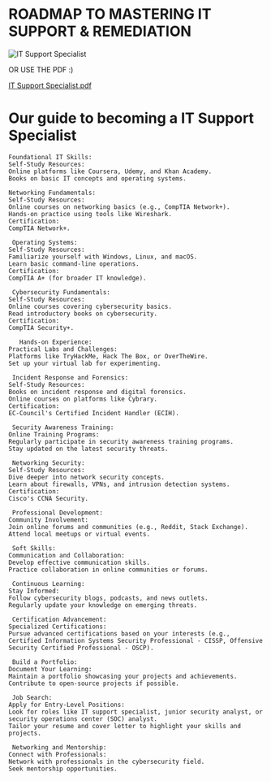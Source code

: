 # ROADMAP TO MASTERING IT SUPPORT & REMEDIATION

![IT Support Specialist](https://github.com/d3vobed/EverythingCyb3R/assets/66479041/c6934792-b159-455e-9480-5f25f311bcdf)


OR USE THE PDF :)

[IT Support Specialist.pdf](https://github.com/d3vobed/EverythingCyb3R/files/13626124/IT.Support.Specialist.pdf)


# Our  guide to becoming a IT Support Specialist
     
    Foundational IT Skills:
    Self-Study Resources:
    Online platforms like Coursera, Udemy, and Khan Academy.
    Books on basic IT concepts and operating systems.
    
    Networking Fundamentals:
    Self-Study Resources:
    Online courses on networking basics (e.g., CompTIA Network+).
    Hands-on practice using tools like Wireshark.
    Certification:
    CompTIA Network+.
    
     Operating Systems:
    Self-Study Resources:
    Familiarize yourself with Windows, Linux, and macOS.
    Learn basic command-line operations.
    Certification:
    CompTIA A+ (for broader IT knowledge).
    
     Cybersecurity Fundamentals:
    Self-Study Resources:
    Online courses covering cybersecurity basics.
    Read introductory books on cybersecurity.
    Certification:
    CompTIA Security+.
    
       Hands-on Experience:
    Practical Labs and Challenges:
    Platforms like TryHackMe, Hack The Box, or OverTheWire.
    Set up your virtual lab for experimenting.
    
     Incident Response and Forensics:
    Self-Study Resources:
    Books on incident response and digital forensics.
    Online courses on platforms like Cybrary.
    Certification:
    EC-Council's Certified Incident Handler (ECIH).
    
     Security Awareness Training:
    Online Training Programs:
    Regularly participate in security awareness training programs.
    Stay updated on the latest security threats.
    
     Networking Security:
    Self-Study Resources:
    Dive deeper into network security concepts.
    Learn about firewalls, VPNs, and intrusion detection systems.
    Certification:
    Cisco's CCNA Security.
    
     Professional Development:
    Community Involvement:
    Join online forums and communities (e.g., Reddit, Stack Exchange).
    Attend local meetups or virtual events.
    
     Soft Skills:
    Communication and Collaboration:
    Develop effective communication skills.
    Practice collaboration in online communities or forums.
    
     Continuous Learning:
    Stay Informed:
    Follow cybersecurity blogs, podcasts, and news outlets.
    Regularly update your knowledge on emerging threats.
    
     Certification Advancement:
    Specialized Certifications:
    Pursue advanced certifications based on your interests (e.g., Certified Information Systems Security Professional - CISSP, Offensive Security Certified Professional - OSCP).
    
     Build a Portfolio:
    Document Your Learning:
    Maintain a portfolio showcasing your projects and achievements.
    Contribute to open-source projects if possible.
    
     Job Search:
    Apply for Entry-Level Positions:
    Look for roles like IT support specialist, junior security analyst, or security operations center (SOC) analyst.
    Tailor your resume and cover letter to highlight your skills and projects.
    
     Networking and Mentorship:
    Connect with Professionals:
    Network with professionals in the cybersecurity field.
    Seek mentorship opportunities.
